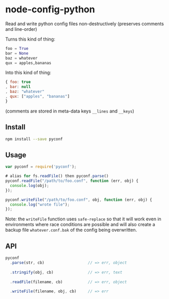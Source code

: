# node-config-python

Read and write python config files non-destructively (preserves comments and line-order)

Turns this kind of thing:

```python
foo = True
bar = None
baz = whatever
qux = apples,bananas
```

Into this kind of thing:

```javascript
{ foo: true
, bar: null
, baz: "whatever"
, qux: ["apples", "bananas"]
}
```

(comments are stored in meta-data keys `__lines` and `__keys`)

## Install

```bash
npm install --save pyconf
```

## Usage

```javascript
var pyconf = require('pyconf');

# alias for fs.readFile() then pyconf.parse()
pyconf.readFile("/path/to/foo.conf", function (err, obj) {
  console.log(obj);
});

pyconf.writeFile("/path/to/foo.conf", obj, function (err, obj) {
  console.log("wrote file");
});
```

Note: the `writeFile` function uses `safe-replace` so that it will work even in environments where race conditions are possible and will also create a backup file `whatever.conf.bak` of the config being overwritten.

## API

```javascript
pyconf
  .parse(str, cb)                   // => err, object
  
  .stringify(obj, cb)               // => err, text
  
  .readFile(filename, cb)           // => err, object
  
  .writeFile(filename, obj, cb)     // => err 
```

